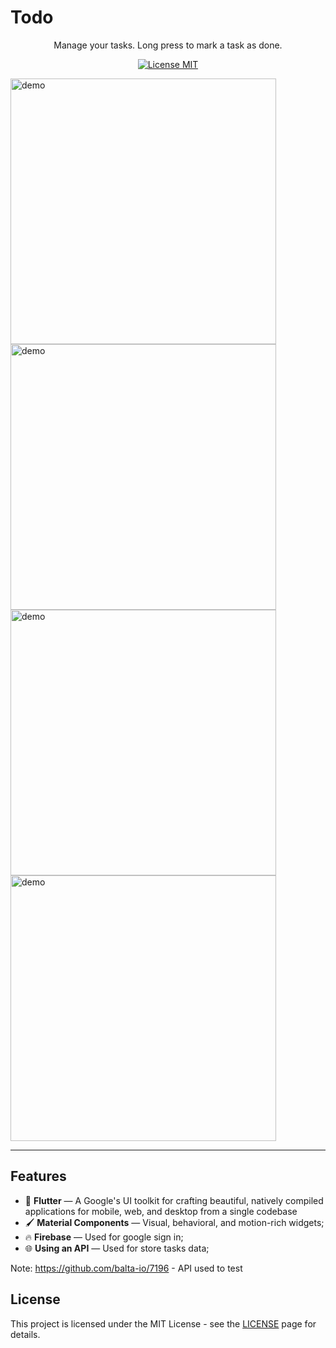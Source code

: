 # Todo
</h1>

<p align="center">Manage your tasks. Long press to mark a task as done.</p>

<p align="center">
  <a href="https://opensource.org/licenses/MIT">
    <img src="https://img.shields.io/badge/License-MIT-blue.svg" alt="License MIT">
  </a>
</p>

<div>
  <img src="https://user-images.githubusercontent.com/31806810/89064085-b158ab00-d33f-11ea-8587-dfd2f046ceb1.png" alt="demo" height="425">
  <img src="https://user-images.githubusercontent.com/31806810/89064098-b6b5f580-d33f-11ea-8599-4c9a6381ab09.png" alt="demo" height="425">
  <img src="https://user-images.githubusercontent.com/31806810/89064101-b9b0e600-d33f-11ea-8421-cf2a2142b31c.png" alt="demo" height="425">
  <img src="https://user-images.githubusercontent.com/31806810/89064111-bcabd680-d33f-11ea-834e-ab67411ae923.png" alt="demo" height="425">
  
</div>

<hr />

## Features
[//]: # (Add the features of your project here:)

- 📱 **Flutter** — A Google's UI toolkit for crafting beautiful, natively compiled applications for mobile, web, and desktop from a single codebase
- 🖌️ **Material Components** — Visual, behavioral, and motion-rich widgets;
- 🔥 **Firebase** — Used for google sign in;
- 🌐 **Using an API** — Used for store tasks data;

Note: https://github.com/balta-io/7196 - API used to test


## License

This project is licensed under the MIT License - see the [LICENSE](https://opensource.org/licenses/MIT) page for details.
